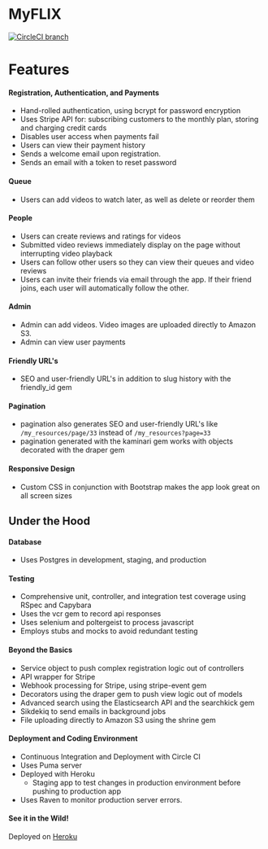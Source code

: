 # MyFLIX
[![CircleCI branch](https://img.shields.io/circleci/project/github/durrellchamorro/myflix2/master.svg)]()
# Features

#### Registration, Authentication, and Payments
* Hand-rolled authentication, using bcrypt for password encryption
* Uses Stripe API for: subscribing customers to the monthly plan, storing and charging credit cards
* Disables user access when payments fail
* Users can view their payment history
* Sends a welcome email upon registration.
* Sends an email with a token to reset password

#### Queue
* Users can add videos to watch later, as well as delete or reorder them

#### People
* Users can create reviews and ratings for videos
* Submitted video reviews immediately display on the page without interrupting video playback
* Users can follow other users so they can view their queues and video reviews
* Users can invite their friends via email through the app. If their friend joins, each user will automatically follow the other.

#### Admin
* Admin can add videos. Video images are uploaded directly to Amazon S3.
* Admin can view user payments

#### Friendly URL's
* SEO and user-friendly URL's in addition to slug history with the friendly_id gem

#### Pagination
* pagination also generates SEO and user-friendly URL's like `/my_resources/page/33` instead of `/my_resources?page=33`
* pagination generated with the kaminari gem works with objects decorated with the draper gem

#### Responsive Design
* Custom CSS in conjunction with Bootstrap makes the app look great on all screen sizes

## Under the Hood

#### Database
* Uses Postgres in development, staging, and production

#### Testing
* Comprehensive unit, controller, and integration test coverage using RSpec and Capybara
* Uses the vcr gem to record api responses
* Uses selenium and poltergeist to process javascript
* Employs stubs and mocks to avoid redundant testing

#### Beyond the Basics
* Service object to push complex registration logic out of controllers
* API wrapper for Stripe
* Webhook processing for Stripe, using stripe-event gem
* Decorators using the draper gem to push view logic out of models
* Advanced search using the Elasticsearch API and the searchkick gem
* Sikdekiq to send emails in background jobs
* File uploading directly to Amazon S3 using the shrine gem

#### Deployment and Coding Environment
* Continuous Integration and Deployment with Circle CI
* Uses Puma server
* Deployed with Heroku
    * Staging app to test changes in production environment before pushing to production app
* Uses Raven to monitor production server errors.

#### See it in the Wild!
Deployed on [Heroku]

[Heroku]: <https://durrellsnetflix.herokuapp.com>
